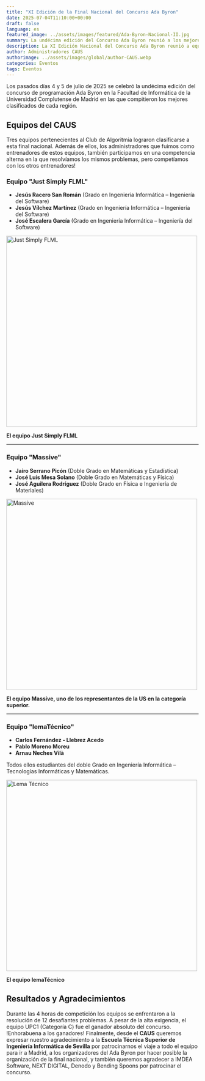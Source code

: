 ```yaml
---
title: "XI Edición de la Final Nacional del Concurso Ada Byron"
date: 2025-07-04T11:10:00+00:00
draft: false
language: es
featured_image: ../assets/images/featured/Ada-Byron-Nacional-II.jpg
summary: La undécima edición del Concurso Ada Byron reunió a los mejores programadores de cada región de España en un emocionante evento que culminó en la Facultad de Informática de la Universidad Complutense de Madrid. Entre los equipos clasificados, tres equipos pertenecientes al Club de Algoritmia de la Universidad de Sevilla (CAUS) se enfrentaron a 12 complejos problemas durante 4 intensas horas de competición.
description: La XI Edición Nacional del Concurso Ada Byron reunió a equipos de todas las regiones de España, quienes demostraron su destreza en programación durante la gran final en la Universidad Complutense de Madrid. Tres equipos del Club de Algoritmia de Sevilla lograron clasificarse y participar en esta prestigiosa competición, enfrentándose a retos de alta dificultad. La jornada fue posible gracias al apoyo de instituciones académicas y patrocinadores clave, quienes fomentan la participación en competencias de programación a nivel nacional.
author: Administradores CAUS
authorimage: ../assets/images/global/author-CAUS.webp
categories: Eventos
tags: Eventos
---
```


Los pasados días 4 y 5 de julio de 2025 se celebró la undécima edición del concurso de programación Ada Byron  en la Facultad de Informática de la Universidad Complutense de Madrid en las que compitieron los mejores clasificados de cada región.

## Equipos del CAUS

Tres equipos pertenecientes al Club de Algoritmia lograron clasificarse a esta final nacional. Además de ellos, los administradores que fuimos como entrenadores de estos equipos, también participamos en una competencia alterna en la que resolvíamos los mismos problemas, pero competíamos con los otros entrenadores!

### Equipo **"Just Simply FLML"**

- **Jesús Racero San Román** (Grado en Ingeniería Informática – Ingeniería del Software)
- **Jesús Vílchez Martínez** (Grado en Ingeniería Informática – Ingeniería del Software)
- **José Escalera García** (Grado en Ingeniería Informática – Ingeniería del Software)

<img src="just-simply-flml.jpg" alt="Just Simply FLML" width="500"/>

**El equipo Just Simply FLML**

---

### Equipo **"Massive"**

- **Jairo Serrano Picón** (Doble Grado en Matemáticas y Estadística)
- **José Luis Mesa Solano** (Doble Grado en Matemáticas y Física)
- **José Aguilera Rodríguez** (Doble Grado en Física e Ingeniería de Materiales)

<img src="massive.jpg" alt="Massive" width="500"/> 

**El equipo Massive, uno de los representantes de la US en la categoría superior.**

---

### Equipo **"lemaTécnico"**

- **Carlos Fernández - Llebrez Acedo**
- **Pablo Moreno Moreu**
- **Arnau Neches Vilà**

Todos ellos estudiantes del doble Grado en Ingeniería Informática – Tecnologías Informáticas y Matemáticas.
    
<img src="lematecnico.jpg" alt="Lema Técnico" width="500"/> 

**El equipo lemaTécnico**



## Resultados y Agradecimientos

Durante las 4 horas de competición los equipos se enfrentaron a la resolución de 12 desafiantes problemas. A pesar de la alta exigencia, el equipo UPC1 (Categoría C) fue el ganador absoluto del concurso. !Enhorabuena a los ganadores!
Finalmente, desde el **CAUS** queremos expresar nuestro agradecimiento a la **Escuela Técnica Superior de Ingeniería Informática de Sevilla** por patrocinarnos el viaje a todo el equipo para ir a Madrid, a los organizadores del Ada Byron por hacer posible la organización de la final nacional, y también queremos agradecer a IMDEA Software, NEXT DIGITAL, Denodo y Bending Spoons por patrocinar el concurso.
